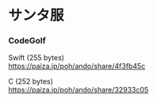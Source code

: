 サンタ服
========

### CodeGolf
  
  
Swift (255 bytes)    
https://paiza.jp/poh/ando/share/4f3fb45c  
  
  
C (252 bytes)  
https://paiza.jp/poh/ando/share/32933c05  
